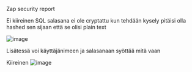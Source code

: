 Zap security report

Ei kiireinen
SQL salasana ei ole cryptattu kun tehdään kysely pitäisi olla hashed sen sijaan että se olisi plain text
   
![image](https://github.com/user-attachments/assets/a28ed709-d1d8-4937-af80-cf1fde735e68)

Lisätessä voi käyttäjänimeen ja salasanaan syöttää mitä vaan 

Kiireinen
![image](https://github.com/user-attachments/assets/917d5bdd-7727-4494-a564-cae86b679585)



